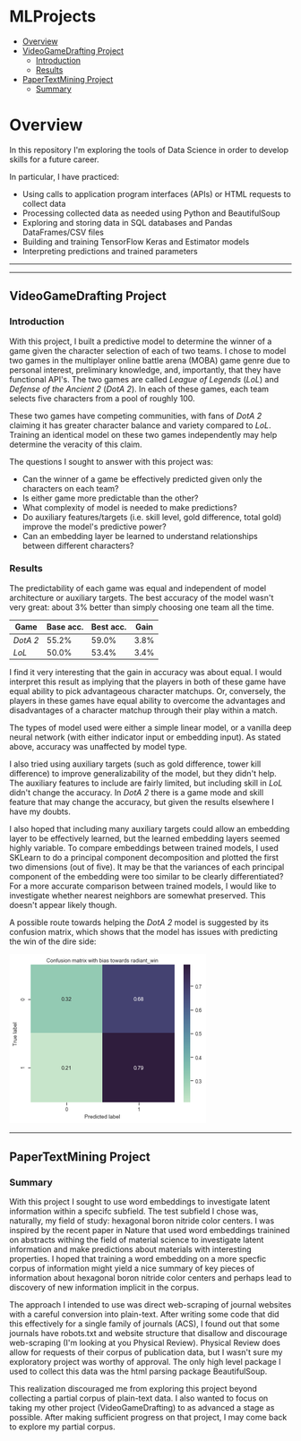 # MLProjects

- [Overview](https://github.com/JoshEZiegler/MLProjects#Overview)
- [VideoGameDrafting Project](https://github.com/JoshEZiegler/MLProjects#videogamedrafting-project)
  - [Introduction](https://github.com/JoshEZiegler/MLProjects#Introduction)
  - [Results](https://github.com/JoshEZiegler/MLProjects#Results)
- [PaperTextMining Project](https://github.com/JoshEZiegler/MLProjects#papertextmining-project)
  - [Summary](https://github.com/JoshEZiegler/MLProjects#Summary)
# Overview

In this repository I'm exploring the tools of Data Science in order to develop skills for a future career.

In particular, I have practiced:
* Using calls to application program interfaces (APIs) or HTML requests to collect data
* Processing collected data as needed using Python and BeautifulSoup
* Exploring and storing data in SQL databases and Pandas DataFrames/CSV files
* Building and training TensorFlow Keras and Estimator models
* Interpreting predictions and trained parameters
---
---
## VideoGameDrafting Project
### Introduction
With this project, I built a predictive model to determine the winner of a game given the character selection of each of two teams. I chose to model two games in the multiplayer online battle arena (MOBA) game genre due to personal interest, preliminary knowledge, and, importantly, that they have functional API's. The two games are called *League of Legends* (*LoL*) and *Defense of the Ancient 2* (*DotA 2*). In each of these games, each team selects five characters from a pool of roughly 100. 

These two games have competing communities, with fans of *DotA 2* claiming it has greater character balance and variety compared to *LoL*. Training an identical model on these two games independently may help determine the veracity of this claim.

The questions I sought to answer with this project was:
* Can the winner of a game be effectively predicted given only the characters on each team?
* Is either game more predictable than the other?
* What complexity of model is needed to make predictions?
* Do auxiliary features/targets (i.e. skill level, gold difference, total gold) improve the model's predictive power?
* Can an embedding layer be learned to understand relationships between different characters?

### Results
The predictability of each game was equal and independent of model architecture or auxiliary targets. The best accuracy of the model wasn't very great: about 3% better than simply choosing one team all the time.

|   Game   | Base acc. | Best acc. | Gain |
| -------- | --------- | --------- | ---- |
| *DotA 2* | 55.2%     | 59.0%     | 3.8% |
| *LoL*    | 50.0%     | 53.4%     | 3.4% |

I find it very interesting that the gain in accuracy was about equal. I would interpret this result as implying that the players in both of these game have equal ability to pick advantageous character matchups. Or, conversely, the players in these games have equal ability to overcome the advantages and disadvantages of a character matchup through their play within a match.

The types of model used were either a simple linear model, or a vanilla deep neural network (with either indicator input or embedding input). As stated above, accuracy was unaffected by model type.

I also tried using auxiliary targets (such as gold difference, tower kill difference) to improve generalizability of the model, but they didn't help. The auxiliary features to include are fairly limited, but including skill in *LoL* didn't change the accuracy. In *DotA 2* there is a game mode and skill feature that may change the accuracy, but given the results elsewhere I have my doubts.

I also hoped that including many auxiliary targets could allow an embedding layer to be effectively learned, but the learned embedding layers seemed highly variable. To compare embeddings between trained models, I used SKLearn to do a principal component decomposition and plotted the first two dimensions (out of five). It may be that the variances of each principal component of the embedding were too similar to be clearly differentiated? For a more accurate comparison between trained models, I would like to investigate whether nearest neighbors are somewhat preserved. This doesn't appear likely though.

A possible route towards helping the *DotA 2* model is suggested by its confusion matrix, which shows that the model has issues with predicting the win of the dire side:

![Image of confusion matrix for dota2](https://github.com/JoshEZiegler/MLProjects/blob/master/VideoGameDrafting/Notes_and_results/dota2_ConfusionMatrix_linear_singletarget_1Dembedding_20200226.png)

---

## PaperTextMining Project

### Summary
With this project I sought to use word embeddings to investigate latent information within a specifc subfield. The test subfield I chose was, naturally, my field of study: hexagonal boron nitride color centers. I was inspired by the recent paper in Nature that used word embeddings trainined on abstracts withing the field of material science to investigate latent information and make predictions about materials with interesting properties. I hoped that training a word embedding on a more specfic corpus of information might yield a nice summary of key pieces of information about hexagonal boron nitride color centers and perhaps lead to discovery of new information implicit in the corpus.

The approach I intended to use was direct web-scraping of journal websites with a careful conversion into plain-text. After writing some code that did this effectively for a single family of journals (ACS), I found out that some journals have robots.txt and website structure that disallow and discourage web-scraping (I'm looking at you Physical Review). Physical Review does allow for requests of their corpus of publication data, but I wasn't sure my exploratory project was worthy of approval. The only high level package I used to collect this data was the html parsing package BeautifulSoup.

This realization discouraged me from exploring this project beyond collecting a partial corpus of plain-text data. I also wanted to focus on taking my other project (VideoGameDrafting) to as advanced a stage as possible. After making sufficient progress on that project, I may come back to explore my partial corpus.
